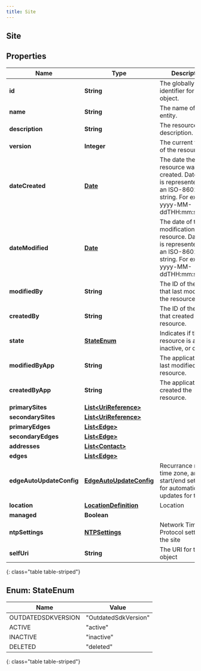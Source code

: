 ```yaml
---
title: Site
---
```

## Site


## Properties

| Name | Type | Description | Notes |
| ------------ | ------------- | ------------- | ------------- |
| **id** | **String** | The globally unique identifier for the object. |  [optional] |
| **name** | **String** | The name of the entity. |  |
| **description** | **String** | The resource&#39;s description. |  [optional] |
| **version** | **Integer** | The current version of the resource. |  [optional] |
| **dateCreated** | [**Date**](Date.html) | The date the resource was created. Date time is represented as an ISO-8601 string. For example: yyyy-MM-ddTHH:mm:ss.SSSZ |  [optional] |
| **dateModified** | [**Date**](Date.html) | The date of the last modification to the resource. Date time is represented as an ISO-8601 string. For example: yyyy-MM-ddTHH:mm:ss.SSSZ |  [optional] |
| **modifiedBy** | **String** | The ID of the user that last modified the resource. |  [optional] |
| **createdBy** | **String** | The ID of the user that created the resource. |  [optional] |
| **state** | [**StateEnum**](#StateEnum) | Indicates if the resource is active, inactive, or deleted. |  [optional] |
| **modifiedByApp** | **String** | The application that last modified the resource. |  [optional] |
| **createdByApp** | **String** | The application that created the resource. |  [optional] |
| **primarySites** | [**List&lt;UriReference&gt;**](UriReference.html) |  |  [optional] |
| **secondarySites** | [**List&lt;UriReference&gt;**](UriReference.html) |  |  [optional] |
| **primaryEdges** | [**List&lt;Edge&gt;**](Edge.html) |  |  [optional] |
| **secondaryEdges** | [**List&lt;Edge&gt;**](Edge.html) |  |  [optional] |
| **addresses** | [**List&lt;Contact&gt;**](Contact.html) |  |  [optional] |
| **edges** | [**List&lt;Edge&gt;**](Edge.html) |  |  [optional] |
| **edgeAutoUpdateConfig** | [**EdgeAutoUpdateConfig**](EdgeAutoUpdateConfig.html) | Recurrance rule, time zone, and start/end settings for automatic edge updates for this site |  [optional] |
| **location** | [**LocationDefinition**](LocationDefinition.html) | Location |  |
| **managed** | **Boolean** |  |  [optional] |
| **ntpSettings** | [**NTPSettings**](NTPSettings.html) | Network Time Protocol settings for the site |  [optional] |
| **selfUri** | **String** | The URI for this object |  [optional] |
{: class="table table-striped"}


<a name="StateEnum"></a>

## Enum: StateEnum

| Name | Value |
| ---- | ----- |
| OUTDATEDSDKVERSION | &quot;OutdatedSdkVersion&quot; |
| ACTIVE | &quot;active&quot; |
| INACTIVE | &quot;inactive&quot; |
| DELETED | &quot;deleted&quot; |
{: class="table table-striped"}



